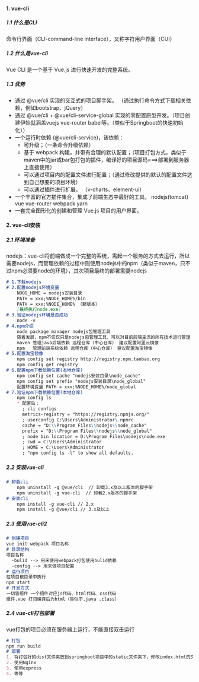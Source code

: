 #### 1. vue-cli
##### 1.1 什么是CLI
命令行界面（CLI-command-line interface），又称字符用户界面（CUI）
##### 1.2 什么是vue-cli
Vue CLI 是一个基于 Vue.js 进行快速开发的完整系统。
##### 1.3 优势
* 通过 @vue/cli 实现的交互式的项目脚手架。 （通过执行命令方式下载相关依赖，例如bootstrap、jQuery）
* 通过 @vue/cli + @vue/cli-service-global 实现的零配置原型开发。（项目创建伊始就涵盖vuejs vue-router babel等。（类似于Springboot的快速初始化））
* 一个运行时依赖 (@vue/cli-service)，该依赖：
  * 可升级；（一条命令升级依赖）
  * 基于 webpack 构建，并带有合理的默认配置；（项目打包方式，类似于maven中的jar或bar包打包的插件，编译好的项目源码===>部署到服务器上直接使用）
  * 可以通过项目内的配置文件进行配置；（通过修改提供的默认的配置文件达到自己想要的项目环境）
  * 可以通过插件进行扩展。 （v-charts、element-ui）
* 一个丰富的官方插件集合，集成了前端生态中最好的工具。 nodejs(tomcat) vue vue-router webpack yarn
* 一套完全图形化的创建和管理 Vue.js 项目的用户界面。
#### 2. vue-cli安装
##### 2.1 环境准备
nodejs：vue-cli将前端做成一个完整的系统，需起一个服务的方式去运行，所以需要nodejs，而管理依赖的过程中则使用nodejs中的npm（类似于maven，只不过npm必须要node的环境），其次项目最终的部署需要nodejs

````Markdown
# 1.下载nodejs
# 2.配置nodejs环境变量
    NOOD_HOME = nodejs安装目录
    PATH = xxx;%NODE_HOME%/bin
    PATH = xxx;%NODE_HOME% （新版本）
    [最终执行node.exe]
# 3.验证nodejs环境是否成功
    node -v
# 4.npm介绍
    node package manager nodejs包管理工具
    随着发展，npm不仅仅只是nodejs包管理工具，可以对目前前端主流的所有技术进行管理
    maven 管理java后端依赖 远程仓库（中心仓库） 建议配置阿里云镜像
    npm   管理前端系统依赖 远程仓库（中心仓库） 建议配置淘宝镜像
# 5.配置淘宝镜像
    npm config set registry http://registry.npm.taobao.org
    npm config get registry
# 6.配置npm下载依赖位置(本地仓库)
    npm config set cache "nodejs安装目录\node_cache"
    npm config set prefix "nodejs安装目录\node_global"
    配置环境变量 PATH = xxx;%NODE_HOME%/node_global
# 7.验证npm下载依赖位置(本地仓库)
    npm config ls
    * 配置后：
      ; cli configs
      metrics-registry = "https://registry.npmjs.org/"
      ; userconfig C:\Users\Administrator\.npmrc
      cache = "D:\\Program Files\\nodejs\\node_cache"
      prefix = "D:\\Program Files\\nodejs\\node_global"
      ; node bin location = D:\Program Files\nodejs\node.exe
      ; cwd = C:\Users\Administrator
      ; HOME = C:\Users\Administrator
      ; "npm config ls -l" to show all defaults.
````
##### 2.2 安装vue-cli
````markdown
# 卸载cli
    npm uninstall -g @vue/cli  // 卸载3.x及以上版本的脚手架
    npm uninstall -g vue-cli  // 卸载2.x版本的脚手架
# 安装cli
    npm install -g vue-cli // 2.x
    npm install -g @vue/cli // 3.x及以上
````
##### 2.3 使用vue-cli2
````markdown
# 创建项目
vue init webpack 项目名称
# 目录结构
项目名称
  -bulid --> 用来使用webpack打包使用bulid依赖
  -config --> 用来做项目配置
# 运行项目
在项目根目录中执行
npm start
# 开发方式
一切皆组件 一个组件对应js代码、html代码、css代码
组件.vue 打包编译后为html（类似于.java .class）
````
##### 2.4 vue-cli打包部署
vue打包的项目必须在服务器上运行，不能直接双击运行
````markdown
# 打包
npm run build
# 部署
1. 将打包好的dist文件夹放到springboot项目中的static文件夹下，修改index.html的文件引用路径
2. 使用Nginx
3. 使用express
4. 等等
````